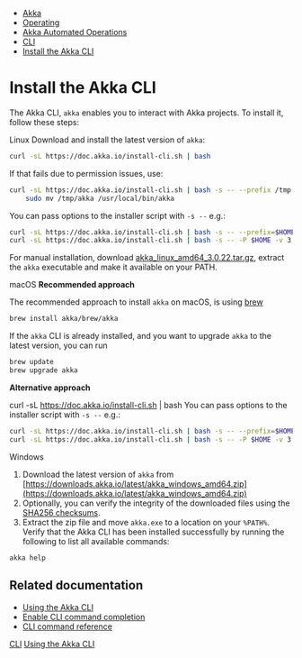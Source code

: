 <!-- <nav> -->
- [Akka](../../index.html)
- [Operating](../index.html)
- [Akka Automated Operations](../akka-platform.html)
- [CLI](index.html)
- [Install the Akka CLI](installation.html)

<!-- </nav> -->

# Install the Akka CLI

The Akka CLI, `akka` enables you to interact with Akka projects. To install it, follow these steps:

Linux Download and install the latest version of `akka`:

```bash
curl -sL https://doc.akka.io/install-cli.sh | bash
```
If that fails due to permission issues, use:

```bash
curl -sL https://doc.akka.io/install-cli.sh | bash -s -- --prefix /tmp && \
    sudo mv /tmp/akka /usr/local/bin/akka
```
You can pass options to the installer script with `-s --` e.g.:

```bash
curl -sL https://doc.akka.io/install-cli.sh | bash -s -- --prefix=$HOME --version=3.0.22 --verbose
curl -sL https://doc.akka.io/install-cli.sh | bash -s -- -P $HOME -v 3.0.22 -V
```
For manual installation, download [akka_linux_amd64_3.0.22.tar.gz](https://downloads.akka.io/3.0.22/akka_linux_amd64_3.0.22.tar.gz), extract the `akka` executable and make it available on your PATH.

macOS **Recommended approach**

The recommended approach to install `akka` on macOS, is using [brew](https://brew.sh/)

```bash
brew install akka/brew/akka
```
If the `akka` CLI is already installed, and you want to upgrade `akka` to the latest version, you can run

```bash
brew update
brew upgrade akka
```
**Alternative approach**

curl -sL https://doc.akka.io/install-cli.sh | bash You can pass options to the installer script with `-s --` e.g.:

```bash
curl -sL https://doc.akka.io/install-cli.sh | bash -s -- --prefix=$HOME --version=3.0.22 --verbose
curl -sL https://doc.akka.io/install-cli.sh | bash -s -- -P $HOME -v 3.0.22 -V
```
Windows
1. Download the latest version of `akka` from [https://downloads.akka.io/latest/akka_windows_amd64.zip](https://downloads.akka.io/latest/akka_windows_amd64.zip)
2. Optionally, you can verify the integrity of the downloaded files using the [SHA256 checksums](https://downloads.akka.io/latest/checksums.txt).
3. Extract the zip file and move `akka.exe` to a location on your `%PATH%`.
Verify that the Akka CLI has been installed successfully by running the following to list all available commands:

```command
akka help
```

## <a href="about:blank#_related_documentation"></a> Related documentation

- [Using the Akka CLI](using-cli.html)
- [Enable CLI command completion](command-completion.html)
- [CLI command reference](../../reference/cli/akka-cli/index.html)

<!-- <footer> -->
<!-- <nav> -->
[CLI](index.html) [Using the Akka CLI](using-cli.html)
<!-- </nav> -->

<!-- </footer> -->

<!-- <aside> -->

<!-- </aside> -->